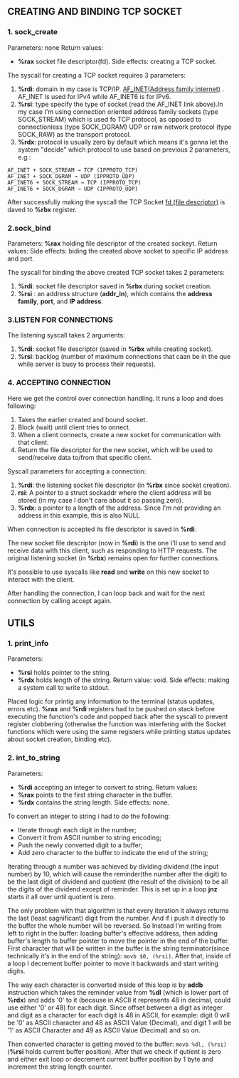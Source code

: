 ## CREATING AND BINDING TCP SOCKET

### 1. sock_create

Parameters: none
Return values: 
- **%rax** socket file descriptor(fd).
Side effects: creating a TCP socket.

The syscall for creating a TCP socket requires 3 parameters:

 1. **%rdi**: domain in my case is TCP/IP. [AF_INET(Address family internet)](https://www.ibm.com/docs/en/i/7.3?topic=families-using-af-inet-address-family) . AF_INET is used for IPv4 while AF_INET6 is for  IPv6.
 2. **%rsi**: type specify the type of socket (read the AF_INET link above).In my case I'm using connection oriented address family sockets (type SOCK_STREAM) which is used fo TCP protocol, as opposed to connectionless (type SOCK_DGRAM) UDP or raw network protocol (type SOCK_RAW) as the transport protocol.
 3. **%rdx**: protocol is usually zero by default which means it's gonna let the system "decide" which protocol to use based on previous 2 parameters, e.g.:
 ````
 AF_INET + SOCK_STREAM → TCP (IPPROTO_TCP)
 AF_INET + SOCK_DGRAM → UDP (IPPROTO_UDP)
 AF_INET6 + SOCK_STREAM → TCP (IPPROTO_TCP)
 AF_INET6 + SOCK_DGRAM → UDP (IPPROTO_UDP)
 ````

After successfully making the syscall the TCP Socket [fd (file descriptor)](https://en.wikipedia.org/wiki/File_descriptor#:~:text=In%20Unix%20and%20Unix%2Dlike,a%20pipe%20or%20network%20socket.) is daved to **%rbx** register.


### 2.sock_bind

Parameters: **%rax** holding file descriptor of the created sockeyt.
Return values: 
Side effects: biding the created above socket to specific IP address and port.

The syscall for binding the above created  TCP socket takes 2 parameters:

 1. **%rdi**: socket file descriptor saved in **%rbx** during socket creation.
 2. **%rsi** : an address structure (**addr_in**), which contains the **address family**, **port**, and **IP address**.

### 3.LISTEN FOR CONNECTIONS

The listening syscall takes 2 arguments:

 1. **%rdi**: socket file descriptor (saved in **%rbx** while creating socket).
 2. **%rsi**: backlog (number of maximum connections that caan be in the que while server is busy to process their requests).

### 4. ACCEPTING CONNECTION

Here we get the control over connection handling. It runs a loop and does following:

 1. Takes the earlier created and bound socket.
 2. Block (wait) until client tries to onnect.
 3. When a client connects, create a new socket for communication with that client.
 4. Return the file descriptor for the new socket, which will be used to send/receive data to/from that specific client.

Syscall parameters for accepting a connection:

 1. **%rdi**:  the listening socket file descriptor (in **%rbx** since socket creation).
 2. **rsi**: A pointer to a struct sockaddr where the client address will be stored (in my case I don't care about it so passing zero).
 3. **%rdx**: a pointer to a length of the address. Since I'm not providing an address in this example, this is also NULL

When connection is accepted its file descriptor is saved in **%rdi**.

The new socket file descriptor (now in **%rdi**) is the one I'll use to send and receive data with this client, such as responding to HTTP requests. The original listening socket (in **%rbx**) remains open for further connections.

It's possible to use syscalls like **read** and **write** on this new socket to interact with the client.

After handling the connection, I can loop back and wait for the next connection by calling accept again.

## UTILS

### 1. print_info

Parameters:
- **%rsi** holds pointer to the string.
- **%rdx** holds length of the string.
Return value: void.
Side effects: making a system call to write to stdout.

Placed logic for printig any information to the terminal (status updates, errors etc). **%rax** and **%rdi** registers had to be pushed on stack before executing the function's code and popped back after the syscall to prevent register clobbering (otherwise the function was interfering with the Socket functions which were using the same registers while printing status updates about socket creation, binding etc).

### 2. int_to_string
Parameters:
- **%rdi** accepting an integer to convert to string.
Return values: 
- **%rax** points to the first string character in the buffer.
- **%rdx** contains the string length.
Side effects: none.

To convert an integer to string i had to do the following:
 - Iterate through each digit in the number;
 - Convert it from ASCII number to string encoding;
 - Push the newly converted digit to a buffer;
 - Add zero character to the buffer to indicate the end of the string;

Iterating through a number was achieved by dividing dividend (the input number) by 10, which will cause the reminder(the number after the digit) to be the last digit of dividend and quotient (the result of the division) to be all the digits of the dividend except of reminder.
This is set up in a loop **jnz** starts it all over until quotient is zero. 

The only problem with that algorithm is that every iteration it always returns the last (least sagnificant) digit from the number. And if i push it directly to the buffer the whole number will be reversed. So Instead I'm writing from left to right in the buffer: loading buffer's effective address, then adding  buffer's length to buffer pointer to move the pointer in the end of the buffer. First character that will be written in the buffer is the string terminator(since technically it's in the end of the string): ``movb $0, (%rsi)``. After that, inside of a loop I decrement buffer pointer to move it backwards and start writing digits.

The way each character is converted inside of this loop is by **addb** instruction which takes the reminder value from **%dl** (which is lower part of **%rdx**)  and adds '0' to it (because in ASCII it represents 48 in decimal, could use either '0' or 48) for each digit. Since offset between a digit as integer and digit as a character for each digit is 48 in ASCII, for example:
digit 0 will be '0' as ASCII character and 48 as ASCII Value (Decimal), and digit 1 will be '1' as ASCII Character and 49 as ASCII Value (Decimal) and so on.

Then converted character is getting moved to the buffer: ``movb %dl, (%rsi)`` (**%rsi** holds current buffer position). After that we check if qutient is zero and either exit loop or decrement current buffer position by 1 byte and increment the string length counter.



